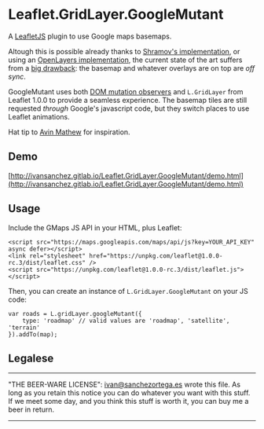 
# Leaflet.GridLayer.GoogleMutant

A [LeafletJS](http://www.leafletjs.com) plugin to use Google maps basemaps.

Altough this is possible already thanks to [Shramov's implementation](https://github.com/shramov/leaflet-plugins), or using an [OpenLayers implementation](http://openlayers.org/en/v3.0.0/examples/google-map.html), the current state of the art suffers from a [big drawback](https://github.com/shramov/leaflet-plugins/issues/111): the basemap and whatever overlays are on top are *off sync*.

GoogleMutant uses both [DOM mutation observers](https://developer.mozilla.org/en-US/docs/Web/API/MutationObserver) and `L.GridLayer` from Leaflet 1.0.0 to provide a seamless experience. The basemap tiles are still requested *through* Google's javascript code, but they switch places to use Leaflet animations.

Hat tip to [Avin Mathew](https://avinmathew.com/leaflet-and-google-maps/) for inspiration.


## Demo

[http://ivansanchez.gitlab.io/Leaflet.GridLayer.GoogleMutant/demo.html](http://ivansanchez.gitlab.io/Leaflet.GridLayer.GoogleMutant/demo.html)


## Usage

Include the GMaps JS API in your HTML, plus Leaflet:

```
<script src="https://maps.googleapis.com/maps/api/js?key=YOUR_API_KEY" async defer></script>
<link rel="stylesheet" href="https://unpkg.com/leaflet@1.0.0-rc.3/dist/leaflet.css" />
<script src="https://unpkg.com/leaflet@1.0.0-rc.3/dist/leaflet.js"></script>
```

Then, you can create an instance of `L.GridLayer.GoogleMutant` on your JS code:

```
var roads = L.gridLayer.googleMutant({
	type: 'roadmap'	// valid values are 'roadmap', 'satellite', 'terrain'
}).addTo(map);
```


## Legalese

----------------------------------------------------------------------------

"THE BEER-WARE LICENSE":
<ivan@sanchezortega.es> wrote this file. As long as you retain this notice you
can do whatever you want with this stuff. If we meet some day, and you think
this stuff is worth it, you can buy me a beer in return.

----------------------------------------------------------------------------

